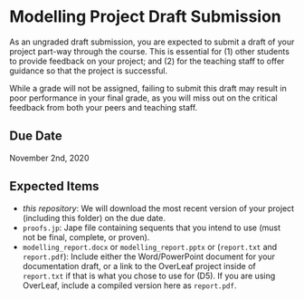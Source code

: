 # Modelling Project Draft Submission

As an ungraded draft submission, you are expected to submit a draft of your project part-way through the course. This is essential for (1) other students to provide feedback on your project; and (2) for the teaching staff to offer guidance so that the project is successful.

While a grade will not be assigned, failing to submit this draft may result in poor performance in your final grade, as you will miss out on the critical feedback from both your peers and teaching staff.

## Due Date

November 2nd, 2020

## Expected Items

* *this repository*: We will download the most recent version of your project (including this folder) on the due date.
* `proofs.jp`: Jape file containing sequents that you intend to use (must not be final, complete, or proven).
* `modelling_report.docx` or `modelling_report.pptx` or (`report.txt` and `report.pdf`): Include either the Word/PowerPoint document for your documentation draft, or a link to the OverLeaf project inside of `report.txt` if that is what you chose to use for (D5). If you are using OverLeaf, include a compiled version here as `report.pdf`.
